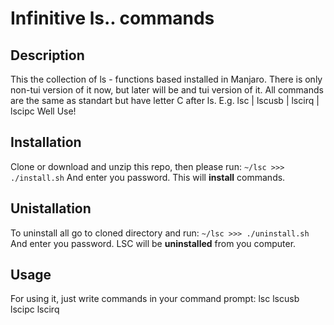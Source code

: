 # Infinitive ls.. commands

## Description

This the collection of ls - functions based installed in Manjaro.
There is only non-tui version of it now, but later will be and tui version of it.
All commands are the same as standart but have letter C after ls.
E.g. lsc | lscusb | lscirq | lscipc
Well Use!

## Installation

Clone or download and unzip this repo, then please run:
`~/lsc >>> ./install.sh`
And enter you password. This will __install__ commands.

## Unistallation

To uninstall all go to cloned directory and run:
`~/lsc >>> ./uninstall.sh`
And enter you password. LSC will be __uninstalled__ from you computer.

## Usage

For using it, just write commands in your command prompt:
lsc
lscusb
lscipc
lscirq



